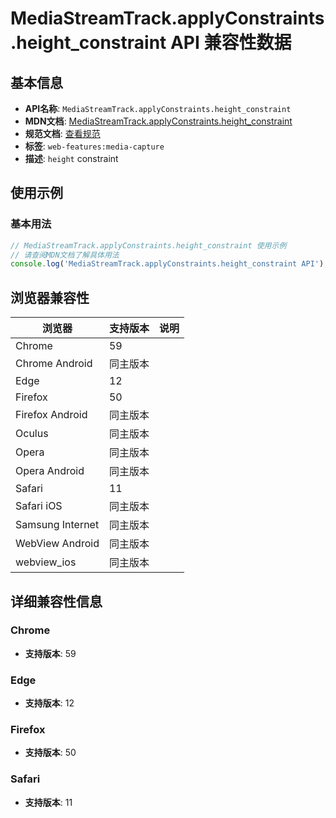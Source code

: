 # MediaStreamTrack.applyConstraints.height_constraint API 兼容性数据

## 基本信息

- **API名称**: `MediaStreamTrack.applyConstraints.height_constraint`
- **MDN文档**: [MediaStreamTrack.applyConstraints.height_constraint](https://developer.mozilla.org/docs/Web/API/MediaTrackConstraints/height)
- **规范文档**: [查看规范](https://w3c.github.io/mediacapture-main/#dom-mediatrackconstraintset-height)
- **标签**: `web-features:media-capture`
- **描述**: `height` constraint

## 使用示例

### 基本用法

```javascript
// MediaStreamTrack.applyConstraints.height_constraint 使用示例
// 请查阅MDN文档了解具体用法
console.log('MediaStreamTrack.applyConstraints.height_constraint API');
```

## 浏览器兼容性

| 浏览器 | 支持版本 | 说明 |
|--------|----------|------|
| Chrome | 59 |  |
| Chrome Android | 同主版本 |  |
| Edge | 12 |  |
| Firefox | 50 |  |
| Firefox Android | 同主版本 |  |
| Oculus | 同主版本 |  |
| Opera | 同主版本 |  |
| Opera Android | 同主版本 |  |
| Safari | 11 |  |
| Safari iOS | 同主版本 |  |
| Samsung Internet | 同主版本 |  |
| WebView Android | 同主版本 |  |
| webview_ios | 同主版本 |  |

## 详细兼容性信息

### Chrome

- **支持版本**: 59

### Edge

- **支持版本**: 12

### Firefox

- **支持版本**: 50

### Safari

- **支持版本**: 11

